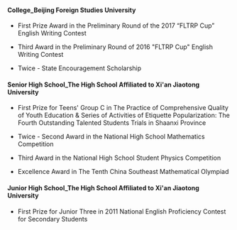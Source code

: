 #### College_Beijing Foreign Studies University

- First Prize Award in the Preliminary Round of the 2017 “FLTRP Cup” English Writing Contest
[](pic/c_c_October-2017.jpg)

- Third Award in the Preliminary Round of 2016 "FLTRP Cup" English Writing Contest
[](pic/c_c_November-2016.jpg)

- Twice - State Encouragement Scholarship
[](pic/c_c_December-2016.jpg) 
[](pic/c_c_December-2018.jpg) 



#### Senior High School_The High School Affiliated to Xi'an Jiaotong University


- First Prize for Teens' Group C in The Practice of Comprehensive Quality of Youth Education & Series of Activities of Etiquette Popularization: The Fourth Outstanding Talented Students Trials in Shaanxi Province
[](pic/c_s_March-2013.jpg)

- Twice - Second Award in the National High School Mathematics Competition
[](pic/c_s_October-2013.jpg)
[](pic/c_s_September-2014.jpg)

- Third Award in the National High School Student Physics Competition
[](pic/c_s_November-2014.jpg)

- Excellence Award in The Tenth China Southeast Mathematical Olympiad
[](pic/c_s_July-2013.jpg)  


#### Junior High School_The High School Affiliated to Xi'an Jiaotong University
- First Prize for Junior Three in 2011 National English Proficiency Contest for Secondary Students
[](pic/c_j_December-2011.jpg)
